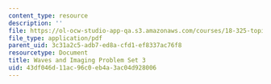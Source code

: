 ```yaml
---
content_type: resource
description: ''
file: https://ol-ocw-studio-app-qa.s3.amazonaws.com/courses/18-325-topics-in-applied-mathematics-waves-and-imaging-fall-2015/43df046d11ac96c0eb4a3ac04d928006_MIT18_325F15_hw3.pdf
file_type: application/pdf
parent_uid: 3c31a2c5-adb7-ed8a-cfd1-ef8337ac76f8
resourcetype: Document
title: Waves and Imaging Problem Set 3
uid: 43df046d-11ac-96c0-eb4a-3ac04d928006
---
```

